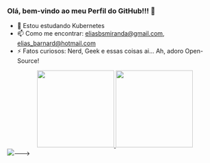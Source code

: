 ### Olá, bem-vindo ao meu Perfil do GitHub!!! 👋

- 🌱 Estou estudando Kubernetes
- 📫 Como me encontrar: eliasbsmiranda@gmail.com, elias_barnard@hotmail.com
- ⚡ Fatos curiosos: Nerd, Geek e essas coisas ai... Ah, adoro Open-Source!
<div align="center">
  <a href="https://github.com/eliasbarnard">
  <img height="180em" src="https://github-readme-stats.vercel.app/api?username=eliasbarnard&show_icons=true&theme=ambient_gradient&include_all_commits=true&count_private=true"/>
  <img height="180em" src="https://github-readme-stats.vercel.app/api/top-langs/?username=eliasbarnard&layout=compact&langs_count=7&theme=ambient_gradient"/>
</div>
  
<div> 
  <a href="https://www.linkedin.com/in/elias-miranda-4b61ab237/" target="_blank"><img src="https://img.shields.io/badge/-LinkedIn-%230077B5?style=for-the-badge&logo=linkedin&logoColor=white" target="_blank"></a>---> 
</div>
